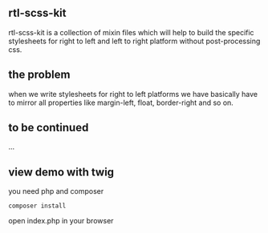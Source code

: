 ## rtl-scss-kit
rtl-scss-kit is a collection of mixin files which will help to build the specific stylesheets for right to left and left to right platform without post-processing css.

## the problem
when we write stylesheets for right to left platforms we have basically have to mirror all properties like margin-left, float, border-right and so on.

## to be continued
...

## view demo with twig
you need php and composer
```
composer install
```
open index.php in your browser
